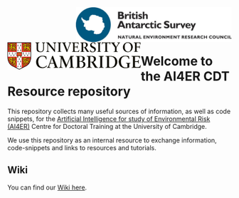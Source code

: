 <br></br>
[<img align="right" src=img/BAS_logo_colour.jpg width=350px>](https://bas.ac.uk/ai)
[<img align="left" src=img/cambridge_university2.svg width=300px>](https://ai4er-cdt.esc.cam.ac.uk/)

<br><br><br>

# Welcome to the AI4ER CDT Resource repository
This repository collects many useful sources of information, as well as code snippets, for the [Artificial Intelligence for study of Environmental Risk (AI4ER)](https://ai4er-cdt.esc.cam.ac.uk/) Centre for Doctoral Training at the University of Cambridge. 

We use this repository as an internal resource to exchange information, code-snippets and links to resources and tutorials. 

## Wiki
You can find our [Wiki here](https://github.com/ai4er-cdt/resources/wiki).
